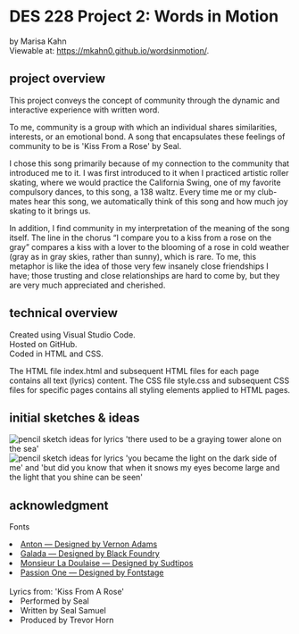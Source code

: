 # DES 228 Project 2: Words in Motion
by Marisa Kahn<br>
Viewable at: https://mkahn0.github.io/wordsinmotion/. 
## project overview
This project conveys the concept of community through the dynamic and interactive experience with written word. 

To me, community is a group with which an individual shares similarities, interests, or an emotional bond. A song that encapsulates these feelings of community to be is 'Kiss From a Rose' by Seal. <br>

I chose this song primarily because of my connection to the community that introduced me to it. I was first introduced to it when I practiced artistic roller skating, where we would practice the California Swing, one of my favorite compulsory dances, to this song, a 138 waltz. Every time me or my club-mates hear this song, we automatically think of this song and how much joy skating to it brings us. <br>

In addition, I find community in my interpretation of the meaning of the song itself. The line in the chorus “I compare you to a kiss from a rose on the gray” compares a kiss with a lover to the blooming of a rose in cold weather (gray as in gray skies, rather than sunny), which is rare. To me, this metaphor is like the idea of those very few insanely close friendships I have; those trusting and close relationships are hard to come by, but they are very much appreciated and cherished.

## technical overview
Created using Visual Studio Code.<br>
Hosted on GitHub.<br>
Coded in HTML and CSS.<br>

The HTML file index.html and subsequent HTML files for each page contains all text (lyrics) content. The CSS file style.css and subsequent CSS files for specific pages contains all styling elements applied to HTML pages. 


## initial sketches & ideas
<img src="/img/20241007_143303.jpg" alt="pencil sketch ideas for lyrics 'there used to be a graying tower alone on the sea'">
<img src="/img/20241007_143307.jpg" alt="pencil sketch ideas for lyrics 'you became the light on the dark side of me' and 'but did you know that when it snows my eyes become large and the light that you shine can be seen'">


## acknowledgment
Fonts
<li><a href="https://fonts.google.com/specimen/Anton">Anton — Designed by Vernon Adams</a></li>
<li><a href="https://fonts.google.com/specimen/Galada">Galada — Designed by Black Foundry</a></li>
<li><a href="https://fonts.google.com/specimen/Monsieur+La+Doulaise">Monsieur La Doulaise — Designed by Sudtipos</a></li>
<li><a href="https://fonts.google.com/specimen/Passion+One">Passion One — Designed by Fontstage</a></li>


<br>
Lyrics from: 'Kiss From A Rose'
<li>Performed by Seal</li>
<li>Written by Seal Samuel</li>
<li>Produced by Trevor Horn</li>
